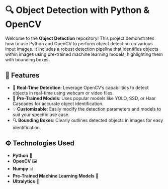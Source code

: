 # 🔍 Object Detection with Python & OpenCV

Welcome to the **Object Detection** repository! This project demonstrates how to use Python and OpenCV to perform object detection on various input images. It includes a robust detection pipeline that identifies objects within images using pre-trained machine learning models, highlighting them with bounding boxes.

## 🌟 Features

- 📸 **Real-Time Detection**: Leverage OpenCV’s capabilities to detect objects in real-time using webcam or video files.
- 🧠 **Pre-Trained Models**: Uses popular models like YOLO, SSD, or Haar Cascades for accurate object identification.
- 💡 **Customizable**: Easily modify the detection parameters and models to suit your specific use case.
- 🔍 **Bounding Boxes**: Clearly outlines detected objects in images for easy identification.

## ⚙️ Technologies Used

- **Python** 🐍
- **OpenCV** 🖼️
- **Numpy** 📊
- **Pre-Trained Machine Learning Models** 🤖
- **Ultralytics** 🔧

